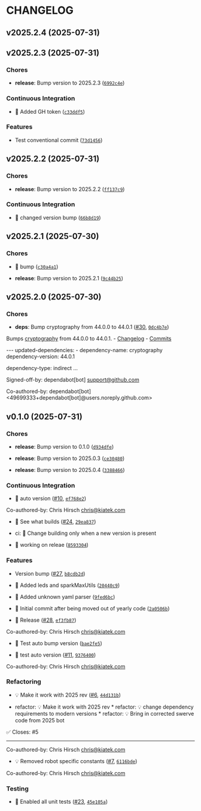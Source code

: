# CHANGELOG


## v2025.2.4 (2025-07-31)


## v2025.2.3 (2025-07-31)

### Chores

- **release**: Bump version to 2025.2.3
  ([`6992c4e`](https://github.com/Raptacon/raptacon3200/commit/6992c4ef5bc1d946da632566b2c75bc94276e578))

### Continuous Integration

- 🎡 Added GH token
  ([`c33ddf5`](https://github.com/Raptacon/raptacon3200/commit/c33ddf546190959790240bb51d7ef4615f30dd93))

### Features

- Test conventional commit
  ([`73d1456`](https://github.com/Raptacon/raptacon3200/commit/73d145686b3727ea3c6452d064defa6fdba28950))


## v2025.2.2 (2025-07-31)

### Chores

- **release**: Bump version to 2025.2.2
  ([`ff137c9`](https://github.com/Raptacon/raptacon3200/commit/ff137c962a0921eda86ae6fb6d0bc05861a15ac4))

### Continuous Integration

- 🎡 changed version bump
  ([`66b8d19`](https://github.com/Raptacon/raptacon3200/commit/66b8d190cdb95265ecedd1fca9374c19929472dc))


## v2025.2.1 (2025-07-30)

### Chores

- 🤖 bump
  ([`c30a4a1`](https://github.com/Raptacon/raptacon3200/commit/c30a4a12cf8abf8823ecd96b3cc78be7eb5df96b))

- **release**: Bump version to 2025.2.1
  ([`9c44b25`](https://github.com/Raptacon/raptacon3200/commit/9c44b2597e0a0f8967cf64c1f499f1e9ea6ef9b2))


## v2025.2.0 (2025-07-30)

### Chores

- **deps**: Bump cryptography from 44.0.0 to 44.0.1
  ([#30](https://github.com/Raptacon/raptacon3200/pull/30),
  [`0dc4b7e`](https://github.com/Raptacon/raptacon3200/commit/0dc4b7e3a32d160fece4d2ded743b1e534a439ae))

Bumps [cryptography](https://github.com/pyca/cryptography) from 44.0.0 to 44.0.1. -
  [Changelog](https://github.com/pyca/cryptography/blob/main/CHANGELOG.rst) -
  [Commits](https://github.com/pyca/cryptography/compare/44.0.0...44.0.1)

--- updated-dependencies: - dependency-name: cryptography dependency-version: 44.0.1

dependency-type: indirect ...

Signed-off-by: dependabot[bot] <support@github.com>

Co-authored-by: dependabot[bot] <49699333+dependabot[bot]@users.noreply.github.com>


## v0.1.0 (2025-07-31)

### Chores

- **release**: Bump version to 0.1.0
  ([`d934dfe`](https://github.com/Raptacon/raptacon3200/commit/d934dfe6544f0d17edaf6f2417e5b98c11120d44))

- **release**: Bump version to 2025.0.3
  ([`ce30480`](https://github.com/Raptacon/raptacon3200/commit/ce3048051ec03898e61d1e46005040abb5b71a03))

- **release**: Bump version to 2025.0.4
  ([`3388466`](https://github.com/Raptacon/raptacon3200/commit/3388466dca7c6033481e4dce874407a176ae13bb))

### Continuous Integration

- 🎡 auto version ([#10](https://github.com/Raptacon/raptacon3200/pull/10),
  [`ef768e2`](https://github.com/Raptacon/raptacon3200/commit/ef768e2c0be57a4c193a730c91cdb639f6452b7e))

Co-authored-by: Chris Hirsch <chris@kiatek.com>

- 🎡 See what builds ([#24](https://github.com/Raptacon/raptacon3200/pull/24),
  [`29ea837`](https://github.com/Raptacon/raptacon3200/commit/29ea837fe946469ab07da5dacb2989d72abd0836))

* ci: 🎡 Change building only when a new version is present

- 🎡 working on releae
  ([`8593304`](https://github.com/Raptacon/raptacon3200/commit/85933046b8c42c502dbc133955685723685a61ba))

### Features

- Version bump ([#27](https://github.com/Raptacon/raptacon3200/pull/27),
  [`b8cdb2d`](https://github.com/Raptacon/raptacon3200/commit/b8cdb2d622f437962ed329c18445b999cab84784))

- 🎸 Added leds and sparkMaxUtils
  ([`20440c9`](https://github.com/Raptacon/raptacon3200/commit/20440c957f857e26a00195b36495b4913621019f))

- 🎸 Added unknown yaml parser
  ([`9fed6bc`](https://github.com/Raptacon/raptacon3200/commit/9fed6bcf3633958974fe535f5bbc880152f654e3))

- 🎸 Initial commit after being moved out of yearly code
  ([`2a0506b`](https://github.com/Raptacon/raptacon3200/commit/2a0506bdded6dd575ebaafc012a683a810c98350))

- 🎸 Release ([#28](https://github.com/Raptacon/raptacon3200/pull/28),
  [`ef3fb87`](https://github.com/Raptacon/raptacon3200/commit/ef3fb87c98a9d0b3d6d778157a6d97e89f4c876f))

Co-authored-by: Chris Hirsch <chris@kiatek.com>

- 🎸 Test auto bump version
  ([`bae2fe5`](https://github.com/Raptacon/raptacon3200/commit/bae2fe5c479fc245f495f70ad92aa6ce041538c0))

- 🎸 test auto version ([#11](https://github.com/Raptacon/raptacon3200/pull/11),
  [`9376400`](https://github.com/Raptacon/raptacon3200/commit/9376400b6d15f043b7e6383bb5c27c505b2f985e))

Co-authored-by: Chris Hirsch <chris@kiatek.com>

### Refactoring

- 💡 Make it work with 2025 rev ([#6](https://github.com/Raptacon/raptacon3200/pull/6),
  [`44d131b`](https://github.com/Raptacon/raptacon3200/commit/44d131b390a09895cd1847978ee8213185223aac))

* refactor: 💡 Make it work with 2025 rev * refactor: 💡 change dependency requirements to modern
  versions * refactor: 💡 Bring in corrected swerve code from 2025 bot

✅ Closes: #5

---------

Co-authored-by: Chris Hirsch <chris@kiatek.com>

- 💡 Removed robot specific constants ([#7](https://github.com/Raptacon/raptacon3200/pull/7),
  [`6116bde`](https://github.com/Raptacon/raptacon3200/commit/6116bde106b0438afa56f0bd08483e24b7668f6e))

Co-authored-by: Chris Hirsch <chris@kiatek.com>

### Testing

- 💍 Enabled all unit tests ([#23](https://github.com/Raptacon/raptacon3200/pull/23),
  [`45e105a`](https://github.com/Raptacon/raptacon3200/commit/45e105a939aaaf4db5c0e1d1bbd8cb530f9c9672))
